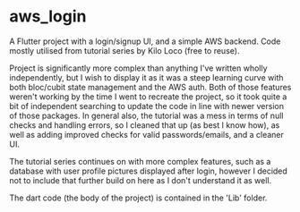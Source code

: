 # aws_login

A Flutter project with a login/signup UI, and a simple AWS backend.
Code mostly utilised from tutorial series by Kilo Loco (free to reuse).

Project is significantly more complex than anything I've written wholly independently, but I wish to display it as it was a steep learning curve with both bloc/cubit state management and the AWS auth. Both of those features weren't working by the time I went to recreate the project, so it took quite a bit of independent searching to update the code in line with newer version of those packages. In general also, the tutorial was a mess in terms of null checks and handling errors, so I cleaned that up (as best I know how), as well as adding improved checks for valid passwords/emails, and a cleaner UI. 

The tutorial series continues on with more complex features, such as a database with user profile pictures displayed after login, however I decided not to include that further build on here as I don't understand it as well. 

The dart code (the body of the project) is contained in the 'Lib' folder. 

